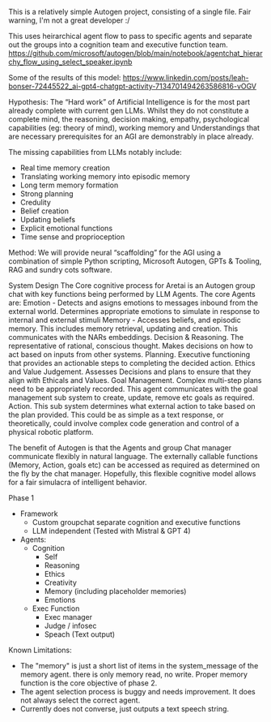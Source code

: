 This is a relatively simple Autogen project, consisting of a single file. Fair warning, I'm not a great developer :/ 

This uses heirarchical agent flow to pass to specific agents and separate out the groups into a cognition team and executive function team. 
https://github.com/microsoft/autogen/blob/main/notebook/agentchat_hierarchy_flow_using_select_speaker.ipynb

Some of the results of this model:
https://www.linkedin.com/posts/leah-bonser-72445522_ai-gpt4-chatgpt-activity-7134701494263586816-vOGV


Hypothesis: The “Hard work” of Artificial Intelligence is for the most part already complete with current gen LLMs.  Whilst they do not constitute a complete mind, the reasoning, decision making, 
empathy, psychological capabilities (eg: theory of mind), working memory and Understandings that are necessary prerequisites for an AGI are demonstrably in place already. 

The missing capabilities from LLMs notably include:
* Real time memory creation
* Translating working memory into episodic memory
* Long term memory formation
* Strong planning
* Credulity
* Belief creation
* Updating beliefs
* Explicit emotional functions
* Time sense and proprioception


Method:  We will provide neural “scaffolding” for the AGI using a combination of simple Python scripting, Microsoft Autogen, GPTs & Tooling, RAG and sundry cots software. 


System Design
The Core cognitive  process for Aretai is an Autogen group chat with key functions being performed by LLM Agents. The core Agents are:
Emotion - Detects and asigns emotions to messages inbound from the external world. Determines appropriate emotions to simulate in response to internal and external stimuli
Memory - Accesses beliefs, and episodic memory. This includes memory retrieval, updating and creation. This communicates with the NARs embeddings. 
Decision & Reasoning. The representative of rational, conscious thought. Makes decisions on how to act based on inputs from other systems. 
Planning. Executive functioning that provides an actionable steps to completing the decided action.
Ethics and Value Judgement. Assesses Decisions and plans to ensure that they align with Ethicals and Values. 
Goal Management. Complex multi-step plans need to be appropriately recorded. This agent communicates with the goal management sub system to create, update, remove etc goals as required.
Action. This sub system determines what external action to take based on the plan provided. This could be as simple as a text response, or theoretically, could involve complex code generation and control of a physical robotic platform. 

The benefit of Autogen is that the Agents and group Chat manager communicate flexibly in natural language. The externally callable functions (Memory, Action, goals etc) can be accessed as required as determined on the fly by the chat manager. 
Hopefully, this flexible cognitive model allows for a fair simulacra of intelligent behavior. 


Phase 1
* Framework
    * Custom groupchat separate cognition and executive functions
    * LLM independent  (Tested with Mistral & GPT 4)
* Agents:
    * Cognition
        * Self
        * Reasoning
        * Ethics
        * Creativity
        * Memory (including placeholder memories) 
        * Emotions
    * Exec Function
        * Exec manager
        * Judge / infosec
        * Speach (Text output)

Known Limitations: 
* The "memory" is just a short list of items in the system_message of the memory agent. there is only memory read, no write. Proper memory function is the core objective of phase 2. 
* The agent selection process is buggy and needs improvement. It does not always select the correct agent.
* Currently does not converse, just outputs a text speech string. 


